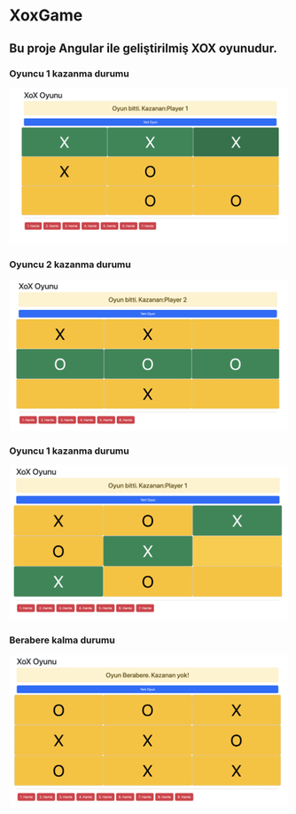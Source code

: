 # XoxGame

## Bu proje Angular ile geliştirilmiş XOX oyunudur.


### Oyuncu 1 kazanma durumu

![image1](https://raw.githubusercontent.com/aysegulpektas/xox-game/main/images/image1.png)

### Oyuncu 2 kazanma durumu

![image1](https://raw.githubusercontent.com/aysegulpektas/xox-game/main/images/image2.png)

### Oyuncu 1 kazanma durumu

![image1](https://raw.githubusercontent.com/aysegulpektas/xox-game/main/images/image3.png)

### Berabere kalma durumu

![image1](https://raw.githubusercontent.com/aysegulpektas/xox-game/main/images/image4.png)





